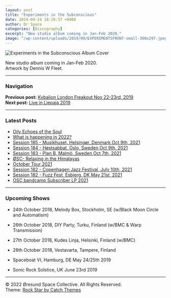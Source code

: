 ```yaml
---
layout: post
title: "Experiments in the Subconscious"
date: 2019-09-24 18:19:37 +0000
author: Dr Space
categories: [Discography]
excerpt: "New studio album coming in Jan-Feb 2020."
image: "/wp-content/uploads/2019/09/EXPERIMENTSFRONT-small-300x297.jpeg"
---
```


![Experiments in the Subconscious Album Cover](/wp-content/uploads/2019/09/EXPERIMENTSFRONT-small-300x297.jpeg)

New studio album coming in Jan-Feb 2020.  
Artwork by Dennis W Fleet.

---

### Navigation  
**Previous post:** [Kybalion London Freakout Nov 22-23rd, 2019](/kybalion-london-freakout-nov-22-23rd-2019/)  
**Next post:** [Live in Liepaja 2019](/live-in-liepaja-2019/)

---

### Latest Posts
- [Oily Echoes of the Soul](/oily-echoes-of-the-soul/)
- [What is happening in 2022?](/what-is-happening-in-2022/)
- [Session 185 - Musikhuset, Helsingør, Denmark Oct 9th, 2021](/session-185-musikhuset-helsingor-denmark-oct-9th-2021/)
- [Session 184 - Høstsabbat, Oslo, Sweden Oct 9th, 2021](/session-184-hostsabbat-oslo-sweden-oct-9th-2021/)
- [Session 183 - Plan B, Malmö, Sweden Oct 7th, 2021](/session-183-plan-b-malmo-sweden-oct-7th-2021/)
- [ØSC- Relaxing in the Himalayas](/osc-relaxing-in-the-himalayas/)
- [October Tour 2021](/october-tour-2022/)
- [Session 182 - Copenhagen Jazz Festival, July 10th, 2021](/session-182-copenhagen-jazz-festival-july-10th-2021/)
- [Session 182 - Fuzz Fest, Esbjerg, DK May 21st, 2021](/session-181-fuzz-fest-esbjerg-dk-may-21st-2021/)
- [OSC bandcamp Subscriber LP 2021](/articles/1359-2/)

---

### Upcoming Shows
- 24th October 2018, Melody Box, Stockholm, SE (w/Black Moon Circle and Automatism)  
- 26th October 2018, DIY Party, Turku, Finland (w/BMC & Warp Transmission)  
- 27th October 2018, Kudes Linja, Helsinki, Finland (w/BMC)  
- 28th October 2018, Vestavarta, Tampere, Finland  

- Spaceboat VI, Hamburg, DE May 24/25th 2019  
- Sonic Rock Solstice, UK June 23rd 2019  

---

© 2022 Øresund Space Collective. All Rights Reserved.  
Theme: [Rock Star by Catch Themes](https://catchthemes.com/)
